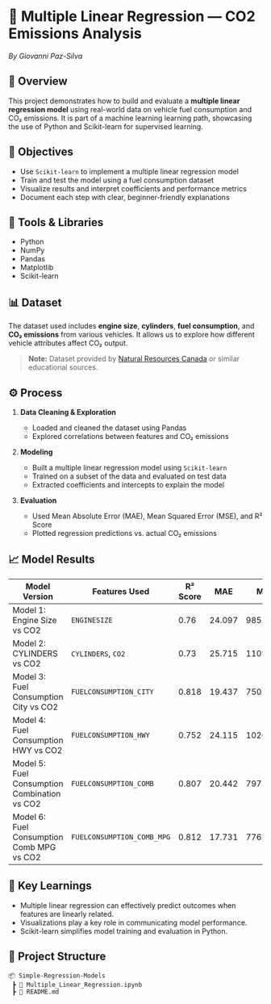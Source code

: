 # 🚗 Multiple Linear Regression — CO2 Emissions Analysis
*By Giovanni Paz-Silva*

## 📌 Overview
This project demonstrates how to build and evaluate a **multiple linear regression model** using real-world data on vehicle fuel consumption and CO₂ emissions. It is part of a machine learning learning path, showcasing the use of Python and Scikit-learn for supervised learning.

## 🎯 Objectives
- Use `Scikit-learn` to implement a multiple linear regression model  
- Train and test the model using a fuel consumption dataset  
- Visualize results and interpret coefficients and performance metrics  
- Document each step with clear, beginner-friendly explanations

## 🧰 Tools & Libraries
- Python  
- NumPy  
- Pandas  
- Matplotlib  
- Scikit-learn

## 📊 Dataset
The dataset used includes **engine size**, **cylinders**, **fuel consumption**, and **CO₂ emissions** from various vehicles. It allows us to explore how different vehicle attributes affect CO₂ output.

> **Note:** Dataset provided by [Natural Resources Canada](https://open.canada.ca/data/en/dataset/7c09c5dc-4fc6-438d-bbfa-a1b2c06ef5f2) or similar educational sources.

## ⚙️ Process
1. **Data Cleaning & Exploration**  
   - Loaded and cleaned the dataset using Pandas  
   - Explored correlations between features and CO₂ emissions

2. **Modeling**  
   - Built a multiple linear regression model using `Scikit-learn`  
   - Trained on a subset of the data and evaluated on test data  
   - Extracted coefficients and intercepts to explain the model

3. **Evaluation**  
   - Used Mean Absolute Error (MAE), Mean Squared Error (MSE), and R² Score  
   - Plotted regression predictions vs. actual CO₂ emissions  

## 📈 Model Results

| Model Version              | Features Used                                | R² Score | MAE     | MSE     | RMSE    |
|---------------------------|----------------------------------------|----------|---------|---------|---------|
| Model 1: Engine Size vs CO2 | `ENGINESIZE`                                | 0.76     | 24.097   | 985.938 | 31.4 |
| Model 2: CYLINDERS vs CO2 | `CYLINDERS`, `CO2`                            | 0.73     | 25.715   | 1109.348 | 33.307 |
| Model 3: Fuel Consumption City vs CO2 | `FUELCONSUMPTION_CITY`            | 0.818    | 19.437   | 750.81   | 27.401 |
| Model 4: Fuel Consumption HWY vs CO2 | `FUELCONSUMPTION_HWY`              | 0.752    | 24.115   | 1026.456 | 32.038 |
| Model 5: Fuel Consumption Combination vs CO2 | `FUELCONSUMPTION_COMB`     | 0.807    | 20.442   | 797.435  | 28.239 |
| Model 6: Fuel Consumption Comb MPG vs CO2 | `FUELCONSUMPTION_COMB_MPG`    | 0.812    | 17.731   | 776.215  | 27.861 | 


## 🧠 Key Learnings
- Multiple linear regression can effectively predict outcomes when features are linearly related.  
- Visualizations play a key role in communicating model performance.  
- Scikit-learn simplifies model training and evaluation in Python.

## 📁 Project Structure
```
📦 Simple-Regression-Models
 ┣ 📜 Multiple_Linear_Regression.ipynb
 ┣ 📜 README.md
```
